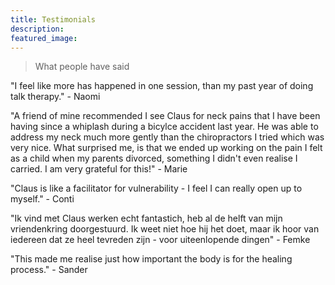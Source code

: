 ```yaml
---
title: Testimonials
description: 
featured_image: 
---
```


> What people have said

"I feel like more has happened in one session, than my past year of doing talk therapy." -  Naomi

"A friend of mine recommended I see Claus for neck pains that I have been having since a whiplash during a bicylce accident last year. He was able to address my neck much more gently than the chiropractors I tried which was very nice. What surprised me, is that we ended up working on the pain I felt as a child when my parents divorced, something I didn't even realise I carried. I am very grateful for this!" - Marie

"Claus is like a facilitator for vulnerability - I feel I can really open up to myself." - Conti

"Ik vind met Claus werken echt fantastich, heb al de helft van mijn vriendenkring doorgestuurd. Ik weet niet hoe hij het doet, maar ik hoor van iedereen dat ze heel tevreden zijn - voor uiteenlopende dingen" - Femke

"This made me realise just how important the body is for the healing process." - Sander
